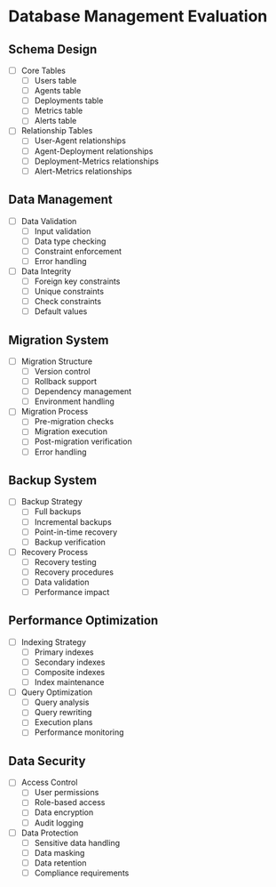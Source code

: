 # Database Management Evaluation

## Schema Design
- [ ] Core Tables
  - [ ] Users table
  - [ ] Agents table
  - [ ] Deployments table
  - [ ] Metrics table
  - [ ] Alerts table

- [ ] Relationship Tables
  - [ ] User-Agent relationships
  - [ ] Agent-Deployment relationships
  - [ ] Deployment-Metrics relationships
  - [ ] Alert-Metrics relationships

## Data Management
- [ ] Data Validation
  - [ ] Input validation
  - [ ] Data type checking
  - [ ] Constraint enforcement
  - [ ] Error handling

- [ ] Data Integrity
  - [ ] Foreign key constraints
  - [ ] Unique constraints
  - [ ] Check constraints
  - [ ] Default values

## Migration System
- [ ] Migration Structure
  - [ ] Version control
  - [ ] Rollback support
  - [ ] Dependency management
  - [ ] Environment handling

- [ ] Migration Process
  - [ ] Pre-migration checks
  - [ ] Migration execution
  - [ ] Post-migration verification
  - [ ] Error handling

## Backup System
- [ ] Backup Strategy
  - [ ] Full backups
  - [ ] Incremental backups
  - [ ] Point-in-time recovery
  - [ ] Backup verification

- [ ] Recovery Process
  - [ ] Recovery testing
  - [ ] Recovery procedures
  - [ ] Data validation
  - [ ] Performance impact

## Performance Optimization
- [ ] Indexing Strategy
  - [ ] Primary indexes
  - [ ] Secondary indexes
  - [ ] Composite indexes
  - [ ] Index maintenance

- [ ] Query Optimization
  - [ ] Query analysis
  - [ ] Query rewriting
  - [ ] Execution plans
  - [ ] Performance monitoring

## Data Security
- [ ] Access Control
  - [ ] User permissions
  - [ ] Role-based access
  - [ ] Data encryption
  - [ ] Audit logging

- [ ] Data Protection
  - [ ] Sensitive data handling
  - [ ] Data masking
  - [ ] Data retention
  - [ ] Compliance requirements 